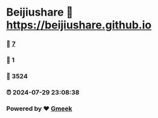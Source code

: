 # Beijiushare :link: https://beijiushare.github.io 
### :page_facing_up: [7](https://beijiushare.github.io/tag.html) 
### :speech_balloon: 1 
### :hibiscus: 3524 
### :alarm_clock: 2024-07-29 23:08:38 
### Powered by :heart: [Gmeek](https://github.com/Meekdai/Gmeek)
